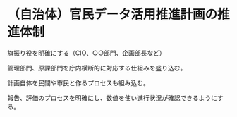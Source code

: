# （自治体）官民データ活用推進計画の推進体制

旗振り役を明確にする（CIO、○○部門、企画部長など）

管理部門、原課部門を庁内横断的に対応する仕組みを盛り込む。

計画自体を民間や市民と作るプロセスも組み込む。

報告、評価のプロセスを明確にし、数値を使い進行状況が確認できるようにする。
